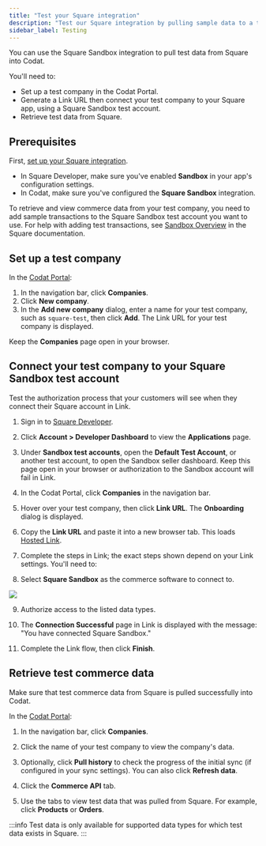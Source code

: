```yaml
---
title: "Test your Square integration"
description: "Test our Square integration by pulling sample data to a test company"
sidebar_label: Testing
---
```


You can use the Square Sandbox integration to pull test data from Square into Codat.

You'll need to:

- Set up a test company in the Codat Portal.
- Generate a Link URL then connect your test company to your Square app, using a Square Sandbox test account.
- Retrieve test data from Square.

## Prerequisites

First, [set up your Square integration](/integrations/commerce/square/commerce-square-setup).

- In Square Developer, make sure you've enabled **Sandbox** in your app's configuration settings.
- In Codat, make sure you've configured the **Square Sandbox** integration.

To retrieve and view commerce data from your test company, you need to add sample transactions to the Square Sandbox test account you want to use. For help with adding test transactions, see <a href="https://developer.squareup.com/docs/devtools/sandbox/overview" target="_blank">Sandbox Overview</a> in the Square documentation.

## Set up a test company

In the <a href="https://app.codat.io/" target="_blank">Codat Portal</a>:

1. In the navigation bar, click **Companies**.
2. Click **New company**.
3. In the **Add new company** dialog, enter a name for your test company, such as `square-test`, then click **Add**.
   The Link URL for your test company is displayed.

Keep the **Companies** page open in your browser.

## Connect your test company to your Square Sandbox test account

Test the authorization process that your customers will see when they connect their Square account in Link.

1. Sign in to <a href="https://developer.squareup.com/" target="_blank">Square Developer</a>.
2. Click **Account > Developer Dashboard** to view the **Applications** page.
3. Under **Sandbox test accounts**, open the **Default Test Account**, or another test account, to open the Sandbox seller dashboard. Keep this page open in your browser or authorization to the Sandbox account will fail in Link.
4. In the Codat Portal, click **Companies** in the navigation bar.
5. Hover over your test company, then click **Link URL**. The **Onboarding** dialog is displayed.
6. Copy the **Link URL** and paste it into a new browser tab. This loads [Hosted Link](/auth-flow/authorize-hosted-link).

7. Complete the steps in Link; the exact steps shown depend on your Link settings. You'll need to:

8. Select **Square Sandbox** as the commerce software to connect to.

<img src="/img/old/5b21f24-link-site-select-square-sandbox.png" />

9. Authorize access to the listed data types.

10. The **Connection Successful** page in Link is displayed with the message: "You have connected Square Sandbox."

11. Complete the Link flow, then click **Finish**.

## Retrieve test commerce data

Make sure that test commerce data from Square is pulled successfully into Codat.

In the <a href="https://app.codat.io/" target="_blank">Codat Portal</a>:

1. In the navigation bar, click **Companies**.

2. Click the name of your test company to view the company's data.

3. Optionally, click **Pull history** to check the progress of the initial sync (if configured in your sync settings). You can also click **Refresh data**.

4. Click the **Commerce API** tab.

5. Use the tabs to view test data that was pulled from Square. For example, click **Products** or **Orders**.

:::info
Test data is only available for supported data types for which test data exists in Square.
:::

